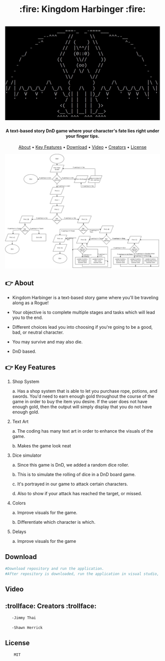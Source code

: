<h1 align="center">
  <br>
  :fire: Kingdom Harbinger :fire:
  <br>
</h1>

<h1 align="center">
<img src = "dragon.JPG">
</h1>

<h4 align="center">A text-based story DnD game where your character's fate lies right under your finger tips.
</h4>

<p align="center">
  <a href="#about">About</a> •
  <a href="#key-features">Key Features</a> •
  <a href="#download">Download</a> •
  <a href="#video">Video</a> •
  <a href="#creators">Creators</a> •
  <a href="#license">License</a>
</p>

<img src = "flowchart.jpg">


 ## :point_right: About
 


 * Kingdom Harbinger is a text-based story game where you'll be traveling along as a Rogue!
 
 * Your objective is to complete multiple stages and tasks which will lead you to the end.
 
 * Different choices lead you into choosing if you're going to be a good, bad, or neutral character.
 
 * You may survive and may also die.
 
 * DnD based.
 
 ## :point_right: Key Features
 
1. Shop System

      a. Has a shop system that is able to let you purchase rope, potions, and swords. You'd need to earn enough gold throughout the course of the game in order to buy the item you desire. If the user does not have enough gold, then the output will simply display that you do not have enough gold. 
  
2. Text Art

      a. The coding has many text art in order to enhance the visuals of the game.
  
      b. Makes the game look neat
  
3. Dice simulator

      a. Since this game is DnD, we added a random dice roller.
  
      b. This is to simulate the rolling of dice in a DnD board game.
  
      c. It's portrayed in our game to attack certain characters.
  
      d. Also to show if your attack has reached the target, or missed.
  
4. Colors

      a. Improve visuals for the game.
  
      b. Differentiate which character is which.
  
5. Delays

      a. Improve visuals for the game
              
## Download

```bash
#Download repository and run the application.
#After repository is downloaded, run the application in visual studio, then run the debugger by clicking the green arrow at the top.
```

## Video

## :trollface: Creators :trollface:
       -Jimmy Thai
  
       -Shawn Herrick
       
## License

        MIT

